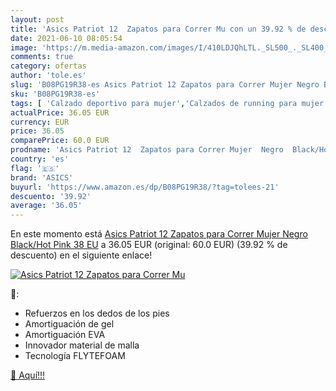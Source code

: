 ```yaml
---
layout: post
title: 'Asics Patriot 12  Zapatos para Correr Mu con un 39.92 % de descuento'
date: 2021-06-10 08:05:54
image: 'https://m.media-amazon.com/images/I/410LDJQhLTL._SL500_._SL400_.jpg'
comments: true
category: ofertas
author: 'tole.es'
slug: 'B08PG19R38-es Asics Patriot 12 Zapatos para Correr Mujer Negro Black/Hot...'
sku: 'B08PG19R38-es'
tags: [ 'Calzado deportivo para mujer','Calzados de running para mujer','Calzados para correr en asfalto para mujer','Zapatillas y calzado deportivo para mujer','Zapatos','Zapatos para mujer','Zapatos y complementos','asics','zapatos', ]
actualPrice: 36.05 EUR
currency: EUR
price: 36.05
comparePrice: 60.0 EUR
prodname: 'Asics Patriot 12  Zapatos para Correr Mujer  Negro  Black/Hot Pink   38 EU'
country: 'es'
flag: '🇪🇸'
brand: 'ASICS'
buyurl: 'https://www.amazon.es/dp/B08PG19R38/?tag=tolees-21'
descuento: '39.92'
average: '36.05'
---
```


En este momento está [Asics Patriot 12  Zapatos para Correr Mujer  Negro  Black/Hot Pink   38 EU](https://www.amazon.es/dp/B08PG19R38/?tag=tolees-21) a 36.05 EUR (original: 60.0 EUR) (39.92 %  de descuento) en el siguiente enlace!

[![Asics Patriot 12  Zapatos para Correr Mu](https://m.media-amazon.com/images/I/410LDJQhLTL._SL500_._SL400_.jpg)](https://www.amazon.es/dp/B08PG19R38/?tag=tolees-21)

🔎:

- Refuerzos en los dedos de los pies
- Amortiguación de gel
- Amortiguación EVA
- Innovador material de malla
- Tecnología FLYTEFOAM

[🛒 Aquí!!!](https://www.amazon.es/dp/B08PG19R38/?tag=tolees-21)
